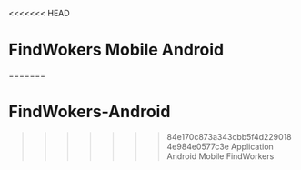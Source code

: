 <<<<<<< HEAD
# FindWokers Mobile Android
=======
# FindWokers-Android
>>>>>>> 84e170c873a343cbb5f4d2290184e984e0577c3e
Application Android Mobile FindWorkers
